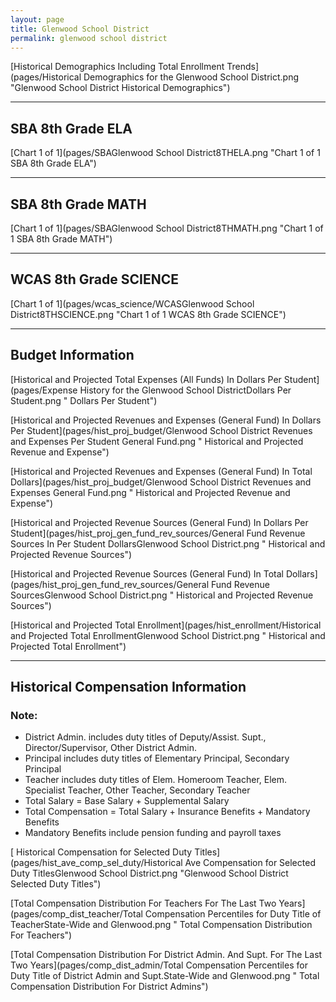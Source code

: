 ```yaml
---
layout: page
title: Glenwood School District
permalink: glenwood school district
---
```



[Historical Demographics Including Total Enrollment Trends](pages/Historical Demographics for the Glenwood School District.png "Glenwood School District Historical Demographics")

___

## SBA 8th Grade ELA

[Chart 1 of 1](pages/SBAGlenwood School District8THELA.png "Chart 1 of 1 SBA 8th Grade ELA")


___

## SBA 8th Grade MATH

[Chart 1 of 1](pages/SBAGlenwood School District8THMATH.png "Chart 1 of 1 SBA 8th Grade MATH")


___

## WCAS 8th Grade SCIENCE

[Chart 1 of 1](pages/wcas_science/WCASGlenwood School District8THSCIENCE.png "Chart 1 of 1 WCAS 8th Grade SCIENCE")


___

## Budget Information

[Historical and Projected Total Expenses (All Funds) In Dollars Per Student](pages/Expense History for the Glenwood School DistrictDollars Per Student.png " Dollars Per Student")

[Historical and Projected Revenues and Expenses (General Fund) In Dollars Per Student](pages/hist_proj_budget/Glenwood School District Revenues and Expenses Per Student General Fund.png " Historical and Projected Revenue and Expense")

[Historical and Projected Revenues and Expenses (General Fund) In Total Dollars](pages/hist_proj_budget/Glenwood School District Revenues and Expenses General Fund.png " Historical and Projected Revenue and Expense")

[Historical and Projected Revenue Sources (General Fund) In Dollars Per Student](pages/hist_proj_gen_fund_rev_sources/General Fund Revenue Sources In Per Student DollarsGlenwood School District.png " Historical and Projected Revenue Sources")

[Historical and Projected Revenue Sources (General Fund) In Total Dollars](pages/hist_proj_gen_fund_rev_sources/General Fund Revenue SourcesGlenwood School District.png " Historical and Projected Revenue Sources")

[Historical and Projected Total Enrollment](pages/hist_enrollment/Historical and Projected Total EnrollmentGlenwood School District.png " Historical and Projected Total Enrollment")


___

## Historical Compensation Information
### Note:
- District Admin. includes duty titles of Deputy/Assist. Supt., Director/Supervisor, Other District Admin.
- Principal includes duty titles of Elementary Principal, Secondary Principal
- Teacher includes duty titles of Elem. Homeroom Teacher, Elem. Specialist Teacher, Other Teacher, Secondary Teacher
- Total Salary = Base Salary + Supplemental Salary
- Total Compensation = Total Salary + Insurance Benefits + Mandatory Benefits
- Mandatory Benefits include pension funding and payroll taxes

[ Historical Compensation for Selected Duty Titles](pages/hist_ave_comp_sel_duty/Historical Ave Compensation for Selected Duty TitlesGlenwood School District.png "Glenwood School District Selected Duty Titles")

[Total Compensation Distribution For Teachers For The Last Two Years](pages/comp_dist_teacher/Total Compensation Percentiles for Duty Title of TeacherState-Wide and Glenwood.png " Total Compensation Distribution For Teachers")

[Total Compensation Distribution For District Admin. And Supt. For The Last Two Years](pages/comp_dist_admin/Total Compensation Percentiles for Duty Title of District Admin and Supt.State-Wide and Glenwood.png " Total Compensation Distribution For District Admins")

